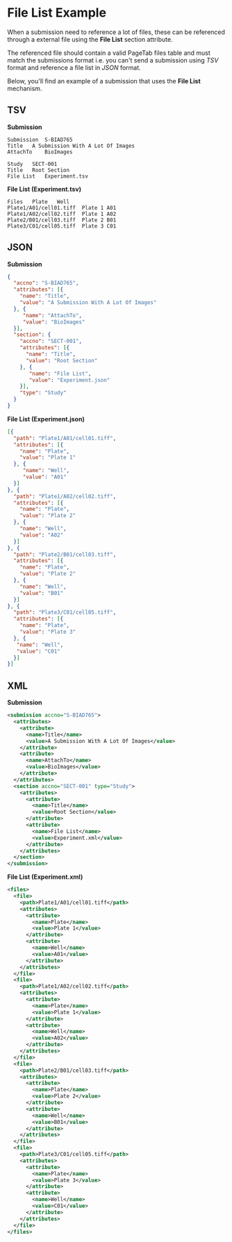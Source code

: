 # File List Example
When a submission need to reference a lot of files, these can be referenced through a external file using the
 **File List** section attribute.
 
The referenced file should contain a valid PageTab files table and must match the submissions format i.e. you can't send
a submission using *TSV* format and reference a file list in *JSON* format.

Below, you'll find an example of a submission that uses the **File List** mechanism.

## TSV

**Submission**

```
Submission	S-BIAD765
Title	A Submission With A Lot Of Images
AttachTo	BioImages

Study	SECT-001
Title	Root Section
File List	Experiment.tsv
```

**File List (Experiment.tsv)**
```
Files	Plate	Well
Plate1/A01/cell01.tiff	Plate 1	A01
Plate1/A02/cell02.tiff	Plate 1	A02
Plate2/B01/cell03.tiff	Plate 2	B01
Plate3/C01/cell05.tiff	Plate 3	C01
```

## JSON

**Submission**

```json
{
  "accno": "S-BIAD765",
  "attributes": [{
    "name": "Title",
    "value": "A Submission With A Lot Of Images"
  }, {
     "name": "AttachTo",
     "value": "BioImages"
  }],
  "section": {
    "accno": "SECT-001",
    "attributes": [{
      "name": "Title",
      "value": "Root Section"
    }, {
       "name": "File List",
       "value": "Experiment.json"
    }],
    "type": "Study"
  }
} 
```

**File List (Experiment.json)**
```json
[{
  "path": "Plate1/A01/cell01.tiff",
  "attributes": [{
    "name": "Plate",
    "value": "Plate 1"
  }, {
     "name": "Well",
     "value": "A01"
  }]
}, {
  "path": "Plate1/A02/cell02.tiff",
  "attributes": [{
    "name": "Plate",
    "value": "Plate 2"
  }, {
    "name": "Well",
    "value": "A02"
  }]
}, {
  "path": "Plate2/B01/cell03.tiff",
  "attributes": [{
    "name": "Plate",
    "value": "Plate 2"
  }, {
    "name": "Well",
    "value": "B01"
  }]
}, {
  "path": "Plate3/C01/cell05.tiff",
  "attributes": [{
    "name": "Plate",
    "value": "Plate 3"
  }, {
   "name": "Well",
   "value": "C01"
  }]
}]
```

## XML

**Submission**

```xml
<submission accno="S-BIAD765">
  <attributes>
    <attribute>
      <name>Title</name>
      <value>A Submission With A Lot Of Images</value>
    </attribute>
    <attribute>
      <name>AttachTo</name>
      <value>BioImages</value>
    </attribute>
  </attributes>
  <section accno="SECT-001" type="Study">
    <attributes>
      <attribute>
        <name>Title</name>
        <value>Root Section</value>
      </attribute>
      <attribute>
        <name>File List</name>
        <value>Experiment.xml</value>
      </attribute>
    </attributes>
  </section>
</submission>
```

**File List (Experiment.xml)**
```xml
<files>
  <file>
    <path>Plate1/A01/cell01.tiff</path>
    <attributes>
      <attribute>
        <name>Plate</name>
        <value>Plate 1</value>
      </attribute>
      <attribute>
        <name>Well</name>
        <value>A01</value>
      </attribute>
    </attributes>
  </file>
  <file>
    <path>Plate1/A02/cell02.tiff</path>
    <attributes>
      <attribute>
        <name>Plate</name>
        <value>Plate 1</value>
      </attribute>
      <attribute>
        <name>Well</name>
        <value>A02</value>
      </attribute>
    </attributes>
  </file>
  <file>
    <path>Plate2/B01/cell03.tiff</path>
    <attributes>
      <attribute>
        <name>Plate</name>
        <value>Plate 2</value>
      </attribute>
      <attribute>
        <name>Well</name>
        <value>B01</value>
      </attribute>
    </attributes>
  </file>
  <file>
    <path>Plate3/C01/cell05.tiff</path>
    <attributes>
      <attribute>
        <name>Plate</name>
        <value>Plate 3</value>
      </attribute>
      <attribute>
        <name>Well</name>
        <value>C01</value>
      </attribute>
    </attributes>
  </file>
</files>
```
